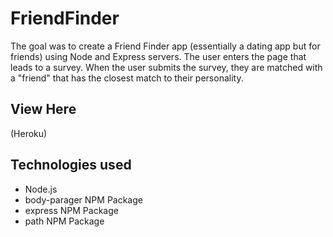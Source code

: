 # FriendFinder

The goal was to create a Friend Finder app (essentially a dating app but for friends) using Node and Express servers. The user enters the page that leads to a survey. When the user submits the survey, they are matched with a "friend" that has the closest match to their personality.

## View Here
(Heroku)

## Technologies used
- Node.js
- body-parager NPM Package
- express NPM Package
- path NPM Package
